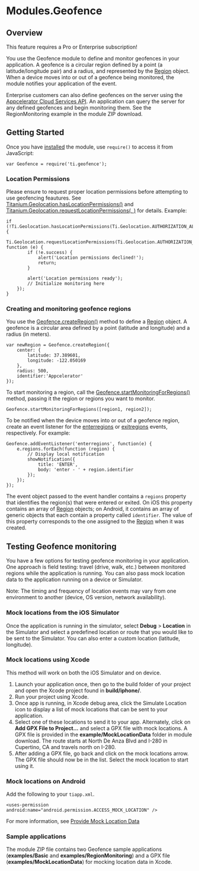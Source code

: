 # Modules.Geofence

<TypeHeader/>

## Overview

<p class="note">This feature requires a Pro or Enterprise subscription!</p>

You use the Geofence module to define and monitor geofences in your application. A geofence is a circular
region defined by a point (a latitude/longitude pair) and a radius, and represented by the
[Region](Modules.Geofence.Region) object. When a device moves into
or out of a geofence being monitored, the module notifies your application of the event.

Enterprise customers can also define geofences on the server using the 
<a href="/cloud/latest/#!/api/GeoFences-method-create">Appcelerator Cloud Services API</a>. 
An application can query the server for any defined geofences and begin monitoring them. 
See the RegionMonitoring example in the module ZIP download.

## Getting Started

Once you have [installed](#!/guide/Using_a_Module) the module, use `require()` to access it from JavaScript:

    var Geofence = require('ti.geofence');

### Location Permissions

Please ensure to request proper location permissions before attempting to use geofencing feautures. See
[Titanium.Geolocation.hasLocationPermissions(<type>)](Titanium.Geolocation.hasLocationPermissions) and [Titanium.Geolocation.requestLocationPermissions(<type>, <callback>)](Titanium.Geolocation.requestLocationPermissions)
for details. Example:
  
    if (!Ti.Geolocation.hasLocationPermissions(Ti.Geolocation.AUTHORIZATION_ALWAYS)) {
        Ti.Geolocation.requestLocationPermissions(Ti.Geolocation.AUTHORIZATION_ALWAYS, function (e) {
            if (!e.success) {
                alert('Location permissions declined!');
                return;
            }
            
            alert('Location permissions ready');
            // Initialize monitoring here
        });
    }

### Creating and monitoring geofence regions

You use the [Geofence.createRegion()](Modules.Geofence.createRegion) method to define a [Region](Modules.Geofence.Region) object.
A geofence is a circular area defined by a point (latitude and longitude) and a radius (in meters).

    var newRegion = Geofence.createRegion({
        center: {
            latitude: 37.389601,
            longitude: -122.050169
        },
        radius: 500,
        identifier:'Appcelerator'
    });

To start monitoring a region, call the [Geofence.startMonitoringForRegions()](Modules.Geofence.startMonitoringForRegions) method, passing it the
region or regions you want to monitor.

    Geofence.startMonitoringForRegions([region1, region2]);

To be notified when the device moves into or out of a geofence region, create an event listener
for the [enterregions](Modules.Geofence.enterregions) or [exitregions](Modules.Geofence.exitregions) events, respectively.
For example:

    Geofence.addEventListener('enterregions', function(e) {
        e.regions.forEach(function (region) {
            // Display local notification
            showNotification({
                title: 'ENTER',
                body: 'enter - ' + region.identifier
            });
        });
    });

The event object passed to the event handler contains a `regions` property that identifies the region(s)
that were entered or exited. On iOS this property contains an array of [Region](Modules.Geofence.Region) objects;
on Android, it contains an array of generic objects that each contain a property called
`identifier`. The value of this property corresponds to the one assigned to the [Region](Modules.Geofence.Region)
when it was created.

## Testing Geofence monitoring

You have a few options for testing geofence monitoring in your application. One approach
is field testing: travel (drive, walk, etc.) between monitored regions while the application is running.
You can also pass mock location data to the application running on a device or Simulator.

Note: The timing and frequency of location events may vary from one environment to another (device, OS version, network availability).

### Mock locations from the iOS Simulator

Once the application is running in the simulator, select **Debug** > **Location** in the Simulator and
select a predefined location or route that you would like to be sent to the Simulator. You can
also enter a custom location (latitude, longitude).

### Mock locations using Xcode

This method will work on both the iOS Simulator and on device.

1. Launch your application once, then go to the build folder of your project and open the Xcode project found in **build/iphone/**.
2. Run your project using Xcode.
3. Once app is running, in Xcode debug area, click the Simulate Location icon to display a list of mock locations that can be sent to your application.
5. Select one of these locations to send it to your app.
    Alternately, click on **Add GPX File to Project...** and select a GPX file with mock locations. A GPX file is provided in the **example/MockLocationData** folder in module download. The route starts at North De Anza Blvd and I-280 in Cupertino, CA and travels north on I-280.
8. After adding a GPX file, go back and click on the mock locations arrow. The GPX file should now be in the list. Select the mock location to start using it.

### Mock locations on Android

Add the following to your `tiapp.xml`.

    <uses-permission android:name="android.permission.ACCESS_MOCK_LOCATION" />

For more information, see [Provide Mock Location Data](https://developer.android.com/guide/topics/location/strategies#MockData)

### Sample applications

The module ZIP file contains two Geofence sample applications (**examples/Basic** and **examples/RegionMonitoring**) 
and a GPX file (**examples/MockLocationData**) for mocking location data in Xcode.

<ApiDocs/>
